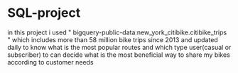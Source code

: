 # SQL-project
in this project i used " bigquery-public-data:new_york_citibike.citibike_trips " which includes  more than 58 million bike trips since 2013 and updated daily to know what is the most popular
routes and which type user(casual or subscriber) to can decide what is the most beneficial way to share my bikes according to customer needs
